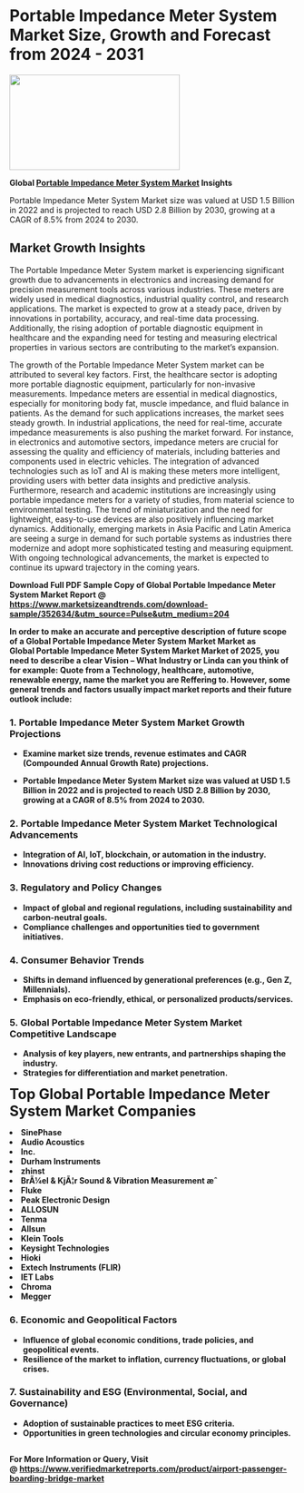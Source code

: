 <H1>Portable Impedance Meter System Market Size, Growth and Forecast from 2024 - 2031</H1><img class="aligncenter size-medium wp-image-584254" src="https://thirdeyenews.in/wp-content/uploads/2024/09/Global-Market-Research-300x168.jpeg" alt="" width="300" height="168" /><p><strong>Global&nbsp;<a href="https://www.marketsizeandtrends.com/download-sample/352634/&amp;utm_source=Pulse&amp;utm_medium=204">Portable Impedance Meter System Market</a> Insights</strong></p><p>Portable Impedance Meter System Market size was valued at USD 1.5 Billion in 2022 and is projected to reach USD 2.8 Billion by 2030, growing at a CAGR of 8.5% from 2024 to 2030.</p><p><h2>Market Growth Insights</h2> <p>The Portable Impedance Meter System market is experiencing significant growth due to advancements in electronics and increasing demand for precision measurement tools across various industries. These meters are widely used in medical diagnostics, industrial quality control, and research applications. The market is expected to grow at a steady pace, driven by innovations in portability, accuracy, and real-time data processing. Additionally, the rising adoption of portable diagnostic equipment in healthcare and the expanding need for testing and measuring electrical properties in various sectors are contributing to the market’s expansion.</p> <p><strong></strong></p> <p>The growth of the Portable Impedance Meter System market can be attributed to several key factors. First, the healthcare sector is adopting more portable diagnostic equipment, particularly for non-invasive measurements. Impedance meters are essential in medical diagnostics, especially for monitoring body fat, muscle impedance, and fluid balance in patients. As the demand for such applications increases, the market sees steady growth. In industrial applications, the need for real-time, accurate impedance measurements is also pushing the market forward. For instance, in electronics and automotive sectors, impedance meters are crucial for assessing the quality and efficiency of materials, including batteries and components used in electric vehicles. The integration of advanced technologies such as IoT and AI is making these meters more intelligent, providing users with better data insights and predictive analysis. Furthermore, research and academic institutions are increasingly using portable impedance meters for a variety of studies, from material science to environmental testing. The trend of miniaturization and the need for lightweight, easy-to-use devices are also positively influencing market dynamics. Additionally, emerging markets in Asia Pacific and Latin America are seeing a surge in demand for such portable systems as industries there modernize and adopt more sophisticated testing and measuring equipment. With ongoing technological advancements, the market is expected to continue its upward trajectory in the coming years.</p> <p><strong></p><p><span class=""><strong>Download Full PDF Sample Copy of Global Portable Impedance Meter System Market Report</strong> @ <a href="https://www.marketsizeandtrends.com/download-sample/352634/&amp;utm_source=Pulse&amp;utm_medium=204" target="_blank">https://www.marketsizeandtrends.com/download-sample/352634/&amp;utm_source=Pulse&amp;utm_medium=204</a></span></p><p>In order to make an accurate and perceptive description of future scope of a Global&nbsp;Portable Impedance Meter System Market Market as Global&nbsp;Portable Impedance Meter System Market Market of 2025, you need to describe a clear Vision &ndash; What Industry or Linda can you think of for example: Quote from a Technology, healthcare, automotive, renewable energy, name the market you are Reffering to. However, some general trends and factors usually impact market reports and their future outlook include:</p><h3>1.&nbsp;<strong>Portable Impedance Meter System Market Growth Projections</strong></h3><ul><li>Examine market size trends, revenue estimates and CAGR (Compounded Annual Growth Rate) projections.</li><li><p>Portable Impedance Meter System Market size was valued at USD 1.5 Billion in 2022 and is projected to reach USD 2.8 Billion by 2030, growing at a CAGR of 8.5% from 2024 to 2030.</p></li></ul><h3>2.&nbsp;<strong>Portable Impedance Meter System Market Technological Advancements</strong></h3><ul><li>Integration of AI, IoT, blockchain, or automation in the industry.</li><li>Innovations driving cost reductions or improving efficiency.</li></ul><h3>3.&nbsp;<strong>Regulatory and Policy Changes</strong></h3><ul><li>Impact of global and regional regulations, including sustainability and carbon-neutral goals.</li><li>Compliance challenges and opportunities tied to government initiatives.</li></ul><h3>4.&nbsp;<strong>Consumer Behavior Trends</strong></h3><ul><li>Shifts in demand influenced by generational preferences (e.g., Gen Z, Millennials).</li><li>Emphasis on eco-friendly, ethical, or personalized products/services.</li></ul><h3>5.&nbsp;<strong>Global Portable Impedance Meter System Market Competitive Landscape</strong></h3><ul><li>Analysis of key players, new entrants, and partnerships shaping the industry.</li><li>Strategies for differentiation and market penetration.</li></ul><p data-pm-slice="1 1 []"><span style="color: inherit; font-family: inherit; font-size: 25px;">Top Global Portable Impedance Meter System Market Companies</span></p><div class="" data-test-id=""><p><li>SinePhase</li><li> Audio Acoustics</li><li> Inc.</li><li> Durham Instruments</li><li> zhinst</li><li> BrÃ¼el & KjÃ¦r Sound & Vibration Measurement æˆ</li><li> Fluke</li><li> Peak Electronic Design</li><li> ALLOSUN</li><li> Tenma</li><li> Allsun</li><li> Klein Tools</li><li> Keysight Technologies</li><li> Hioki</li><li> Extech Instruments (FLIR)</li><li> IET Labs</li><li> Chroma</li><li> Megger</li></p></div><h3>6.&nbsp;<strong>Economic and Geopolitical Factors</strong></h3><ul><li>Influence of global economic conditions, trade policies, and geopolitical events.</li><li>Resilience of the market to inflation, currency fluctuations, or global crises.</li></ul><h3>7.&nbsp;<strong>Sustainability and ESG (Environmental, Social, and Governance)</strong></h3><ul><li>Adoption of sustainable practices to meet ESG criteria.</li><li>Opportunities in green technologies and circular economy principles.</li></ul><h2><strong style="font-size: 14px;">For More Information or Query, Visit @&nbsp;</strong><a style="background-color: #ffffff; font-size: 14px;" href="https://www.marketsizeandtrends.com/report/portable-impedance-meter-system-market/" target="_blank">https://www.verifiedmarketreports.com/product/airport-passenger-boarding-bridge-market</a></h2>
